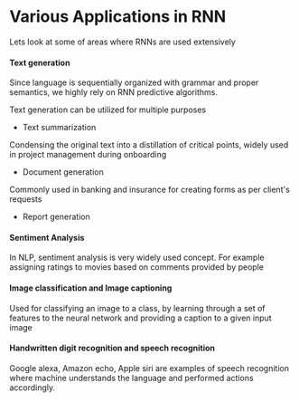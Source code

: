 # Various Applications in RNN

Lets look at some of areas where RNNs are used extensively

#### Text generation <a id="Text-generation"></a>

Since language is sequentially organized with grammar and proper semantics, we highly rely on RNN predictive algorithms.

Text generation can be utilized for multiple purposes

* Text summarization

Condensing the original text into a distillation of critical points, widely used in project management during onboarding

* Document generation

Commonly used in banking and insurance for creating forms as per client's requests

* Report generation

#### Sentiment Analysis <a id="Sentiment-Analysis"></a>

In NLP, sentiment analysis is very widely used concept. For example assigning ratings to movies based on comments provided by people

#### Image classification and Image captioning <a id="Image-classification-and-Image-captioning"></a>

Used for classifying an image to a class, by learning through a set of features to the neural network and providing a caption to a given input image

#### Handwritten digit recognition and speech recognition <a id="Handwritten-digit-recognition-and-speech-recognition"></a>

Google alexa, Amazon echo, Apple siri are examples of speech recognition where machine understands the language and performed actions accordingly.

